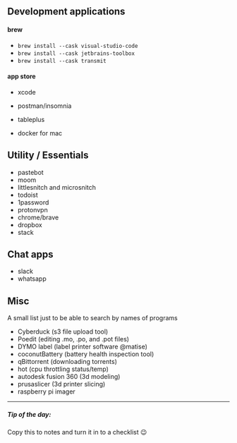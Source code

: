 ## Development applications

#### brew
- `brew install --cask visual-studio-code`
- `brew install --cask jetbrains-toolbox`
- `brew install --cask transmit`

#### app store
- xcode

- postman/insomnia
- tableplus
- docker for mac

## Utility / Essentials

- pastebot
- moom
- littlesnitch and microsnitch
- todoist
- 1password
- protonvpn
- chrome/brave
- dropbox
- stack

## Chat apps

- slack
- whatsapp

## Misc
A small list just to be able to search by names of programs

- Cyberduck (s3 file upload tool)
- Poedit (editing .mo, .po, and .pot files)
- DYMO label (label printer software @matise)
- coconutBattery (battery health inspection tool)
- qBittorrent (downloading torrents)
- hot (cpu throttling status/temp)
- autodesk fusion 360 (3d modeling)
- prusaslicer (3d printer slicing)
- raspberry pi imager

---

##### Tip of the day:

Copy this to notes and turn it in to a checklist 😉

